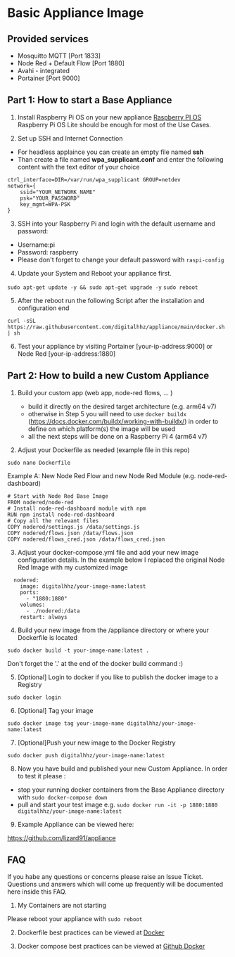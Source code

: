 # Basic Appliance Image

## Provided services

   * Mosquitto MQTT [Port 1833]
   * Node Red + Default Flow [Port 1880]
   * Avahi - integrated
   * Portainer [Port 9000]

## Part 1: How to start a Base Appliance

1. Install Raspberry Pi OS on your new appliance
[Raspberry PI OS](https://www.raspberrypi.org/software/operating-systems/)
Raspberry Pi OS Lite should be enough for most of the Use Cases.

2. Set up SSH and Internet Connection

  * For headless applaince you can create an empty file named **ssh**
  * Than create a file named **wpa_supplicant.conf** and enter the following content with the text editor of your choice

```country=DE # Your 2-digit country code
ctrl_interface=DIR=/var/run/wpa_supplicant GROUP=netdev
network={
    ssid="YOUR_NETWORK_NAME"
    psk="YOUR_PASSWORD"
    key_mgmt=WPA-PSK
}
```

3.  SSH into your Raspberry Pi and login with the default username and password:
* Username:pi
* Password: raspberry
* Please don't forget to change your default password with `raspi-config`

4. Update your System and Reboot your appliance first.

`sudo apt-get update -y && sudo apt-get upgrade -y`
`sudo reboot`


5. After the reboot run the following Script after the installation and configuration end

`curl -sSL https://raw.githubusercontent.com/digitalhhz/appliance/main/docker.sh | sh`

6. Test your appliance by visiting Portainer [your-ip-address:9000] or Node Red [your-ip-address:1880]


## Part 2: How to build a new Custom Appliance


1. Build your custom app (web app, node-red flows, ... ) 

   * build it directly on the desired target architecture (e.g. arm64 v7)
   * otherwise in Step 5 you will need to use `docker buildx` (https://docs.docker.com/buildx/working-with-buildx/) in order to define on which platform(s) the image will be used
   * all the next steps will be done on a Raspberry Pi 4 (arm64 v7)

2. Adjust your Dockerfile as needed (example file in this repo)

`sudo nano Dockerfile`

Example A: New Node Red Flow and new Node Red Module (e.g. node-red-dashboard)

```FROM nodered/node-red
# Start with Node Red Base Image
FROM nodered/node-red
# Install node-red-dashboard module with npm
RUN npm install node-red-dashboard
# Copy all the relevant files
COPY nodered/settings.js /data/settings.js
COPY nodered/flows.json /data/flows.json
COPY nodered/flows_cred.json /data/flows_cred.json
```
3. Adjust your docker-compose.yml file and add your new image configuration details. In the example below I replaced the original Node Red Image with my customized image

```
  nodered:
    image: digitalhhz/your-image-name:latest
    ports:
      - "1880:1880"
    volumes:
      - ./nodered:/data
    restart: always
```
4. Build your new image from the /appliance directory or where your Dockerfile is located

`sudo docker build -t your-image-name:latest .`

Don't forget the '.' at the end of the docker build command :) 

5. [Optional] Login to docker if you like to publish the docker image to a Registry

`sudo docker login`

6. [Optional] Tag your image

`sudo docker image tag your-image-name digitalhhz/your-image-name:latest`

7. [Optional]Push your new image to the Docker Registry

`sudo docker push digitalhhz/your-image-name:latest`

8. Now you have build and published your new Custom Appliance. In order to test it please :

* stop your running docker containers from the Base Appliance directory with `sudo docker-compose down`
* pull and start your test image e.g. `sudo docker run -it -p 1880:1880 digitalhhz/your-image-name:latest`

9. Example Appliance can be viewed here:

https://github.com/lizard91/appliance


## FAQ

If you habe any questions or concerns please raise an Issue Ticket. Questions und answers which will come up frequently will be documented here inside this FAQ.

1. My Containers are not starting

Please reboot your appliance with 
`sudo reboot`

2. Dockerfile best practices can be viewed at [Docker](https://docs.docker.com/develop/develop-images/dockerfile_best-practices/)

3. Docker compose best practices can be viewed at [Github Docker](https://github.com/docker/awesome-compose)
